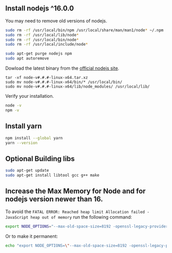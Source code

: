 ## Install nodejs ^16.0.0

You may need to remove old versions of nodejs.

```bash
sudo rm -rf /usr/local/bin/npm /usr/local/share/man/man1/node* ~/.npm
sudo rm -rf /usr/local/lib/node*
sudo rm -rf /usr/local/bin/node*
sudo rm -rf /usr/local/include/node*

sudo apt-get purge nodejs npm
sudo apt autoremove
```

Dowload the latest binary from the [official nodejs site](https://nodejs.org/en/download/).

```
tar -xf node-v#.#.#-linux-x64.tar.xz
sudo mv node-v#.#.#-linux-x64/bin/* /usr/local/bin/
sudo mv node-v#.#.#-linux-x64/lib/node_modules/ /usr/local/lib/
```

Verify your installation.

```bash
node -v
npm -v
```

## Install yarn

```bash
npm install --global yarn
yarn --version
```

## Optional Building libs

```bash
sudo apt-get update
sudo apt-get install libtool gcc g++ make
```

## Increase the Max Memory for Node and for nodejs version newer than 16.

To avoid the `FATAL ERROR: Reached heap limit Allocation failed - JavaScript heap out of memory` run the following command:

```bash
export NODE_OPTIONS="--max-old-space-size=8192 -openssl-legacy-provider"
```

Or to make it permanent:

```bash
echo "export NODE_OPTIONS=\"--max-old-space-size=8192 -openssl-legacy-provider\"" >> ~/.bashrc
```
